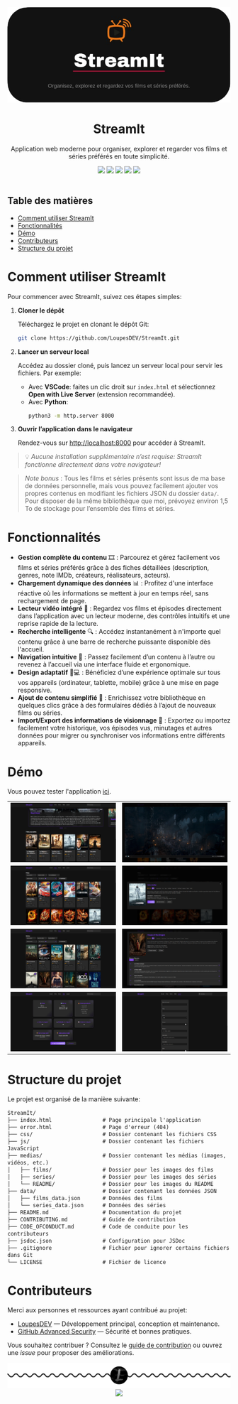 <div align="center">
    <img src="assets/projects/streamit/header.png">
</div>

<h1 align="center">StreamIt</h1>

<div align="center">
    <p>Application web moderne pour organiser, explorer et regarder vos films et séries préférés en toute simplicité.</p>
    <img src="https://m3-markdown-badges.vercel.app/stars/9/3/LoupesDEV/StreamIt">
    <img src="https://ziadoua.github.io/m3-Markdown-Badges/badges/HTML/html3.svg">
    <img src="https://ziadoua.github.io/m3-Markdown-Badges/badges/CSS/css3.svg">
    <img src="https://ziadoua.github.io/m3-Markdown-Badges/badges/Javascript/javascript3.svg">
    <img src="https://ziadoua.github.io/m3-Markdown-Badges/badges/JSON/json3.svg">
</div>

<br>

## Table des matières

- [Comment utiliser StreamIt](#comment-utiliser-streamit)
- [Fonctionnalités](#fonctionnalités)
- [Démo](#démo)
- [Contributeurs](#contributeurs)
- [Structure du projet](#structure-du-projet)

# Comment utiliser StreamIt

Pour commencer avec StreamIt, suivez ces étapes simples:

1. **Cloner le dépôt**

   Téléchargez le projet en clonant le dépôt Git:
   ```bash
   git clone https://github.com/LoupesDEV/StreamIt.git
   ```

2. **Lancer un serveur local**

   Accédez au dossier cloné, puis lancez un serveur local pour servir les fichiers. Par exemple:
    - Avec **VSCode**: faites un clic droit sur `index.html` et sélectionnez **Open with Live Server** (extension recommandée).
    - Avec **Python**:
      ```bash
      python3 -m http.server 8000
      ```

3. **Ouvrir l’application dans le navigateur**

   Rendez-vous sur [http://localhost:8000](http://localhost:8000) pour accéder à StreamIt.

> 💡 *Aucune installation supplémentaire n’est requise: StreamIt fonctionne directement dans votre navigateur!*

> *Note bonus* : Tous les films et séries présents sont issus de ma base de données personnelle, mais vous pouvez facilement ajouter vos propres contenus en modifiant les fichiers JSON du dossier `data/`.
> Pour disposer de la même bibliothèque que moi, prévoyez environ 1,5 To de stockage pour l’ensemble des films et séries.

# Fonctionnalités

- **Gestion complète du contenu** 🎞️ : Parcourez et gérez facilement vos films et séries préférés grâce à des fiches détaillées (description, genres, note IMDb, créateurs, réalisateurs, acteurs).
- **Chargement dynamique des données** 📊 : Profitez d'une interface réactive où les informations se mettent à jour en temps réel, sans rechargement de page.
- **Lecteur vidéo intégré** 🎥 : Regardez vos films et épisodes directement dans l’application avec un lecteur moderne, des contrôles intuitifs et une reprise rapide de la lecture.
- **Recherche intelligente** 🔍 : Accédez instantanément à n'importe quel contenu grâce à une barre de recherche puissante disponible dès l'accueil.
- **Navigation intuitive** 🧭 : Passez facilement d’un contenu à l’autre ou revenez à l’accueil via une interface fluide et ergonomique.
- **Design adaptatif** 📱💻 : Bénéficiez d’une expérience optimale sur tous vos appareils (ordinateur, tablette, mobile) grâce à une mise en page responsive.
- **Ajout de contenu simplifié** 📝 : Enrichissez votre bibliothèque en quelques clics grâce à des formulaires dédiés à l’ajout de nouveaux films ou séries.
- **Import/Export des informations de visionnage** 🔄 : Exportez ou importez facilement votre historique, vos épisodes vus, minutages et autres données pour migrer ou synchroniser vos informations entre différents appareils.

# Démo

Vous pouvez tester l'application [ici](https://www.matheo-pichotmoise.fr/StreamIt).

<div align="center">
    <table>
        <tr>
            <td><img src="assets/projects/streamit/accueil.png" alt="Page d'accueil"/></td>
            <td><img src="assets/projects/streamit/watching.png" alt="Page de lecture"/></td>
        </tr>
        <tr>
            <td><img src="assets/projects/streamit/films.png" alt="Page des films"/></td>
            <td><img src="assets/projects/streamit/films_info.png" alt="Page d'information des films"/></td>
        </tr>
        <tr>
            <td><img src="assets/projects/streamit/series.png" alt="Page des séries"/></td>
            <td><img src="assets/projects/streamit/series_info.png" alt="Page d'information des séries"/></td>
        <tr>
            <td><img src="assets/projects/streamit/stats.png" alt="Page des statistiques"/></td>
            <td><img src="assets/projects/streamit/add.png" alt="Page d'ajout"/></td>
        </tr>
    </table>
</div>

# Structure du projet

Le projet est organisé de la manière suivante:

```
StreamIt/
├── index.html                # Page principale l'application
├── error.html                # Page d'erreur (404)
├── css/                      # Dossier contenant les fichiers CSS
├── js/                       # Dossier contenant les fichiers JavaScript
├── medias/                   # Dossier contenant les médias (images, vidéos, etc.)
│   ├── films/                # Dossier pour les images des films
│   ├── series/               # Dossier pour les images des séries
│   └── README/               # Dossier pour les images du README
├── data/                     # Dossier contenant les données JSON
│   ├── films_data.json       # Données des films
│   └── series_data.json      # Données des séries
├── README.md                 # Documentation du projet
├── CONTRIBUTING.md           # Guide de contribution
├── CODE_OFCONDUCT.md         # Code de conduite pour les contributeurs
├── jsdoc.json                # Configuration pour JSDoc
├── .gitignore                # Fichier pour ignorer certains fichiers dans Git
└── LICENSE                   # Fichier de licence
```

# Contributeurs

Merci aux personnes et ressources ayant contribué au projet:

- [LoupesDEV](https://github.com/LoupesDEV) — Développement principal, conception et maintenance.
- [GitHub Advanced Security](https://docs.github.com/en/get-started/learning-about-github/about-github-advanced-security) — Sécurité et bonnes pratiques.

Vous souhaitez contribuer ? Consultez le [guide de contribution](CONTRIBUTING.md) ou ouvrez une *issue* pour proposer
des améliorations.

<p align="center">
    <img alt="Footer" src="assets/projects/streamit/footer.png">
    <br>
    <img src="https://ziadoua.github.io/m3-Markdown-Badges/badges/LicenceGPLv3/licencegplv33.svg">
</p>